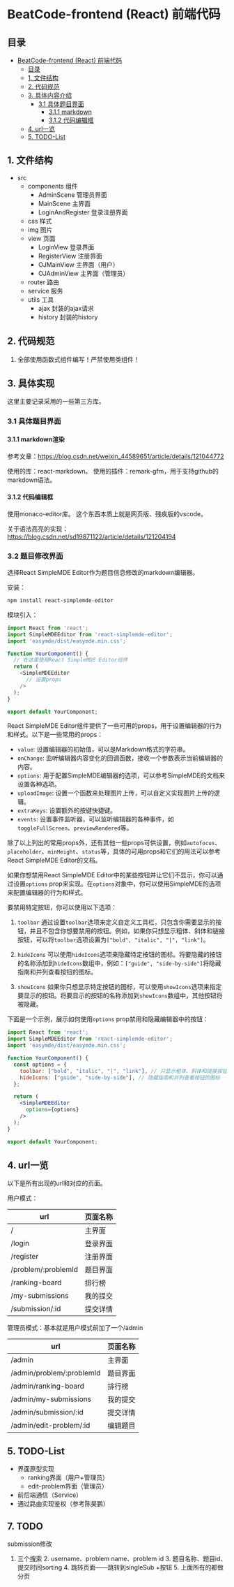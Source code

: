 # BeatCode-frontend (React) 前端代码

## 目录

- [BeatCode-frontend (React) 前端代码](#beatcode-frontend-react-前端代码)
  - [目录](#目录)
  - [1. 文件结构](#1-文件结构)
  - [2. 代码规范](#2-代码规范)
  - [3. 具体内容介绍](#3-具体内容介绍)
    - [3.1 具体题目界面](#31-具体题目界面)
      - [3.1.1 markdown](#311-markdown)
      - [3.1.2 代码编辑框](#312-代码编辑框)
  - [4. url一览](#4-url一览)
  - [5. TODO-List](#5-todo-list)

## 1. 文件结构

- src
  - components 组件
    - AdminScene 管理员界面
    - MainScene 主界面
    - LoginAndRegister 登录注册界面
  - css 样式
  - img 图片
  - view 页面
    - LoginView 登录界面
    - RegisterView 注册界面
    - OJMainView 主界面（用户）
    - OJAdminView 主界面（管理员）
  - router 路由
  - service 服务
  - utils 工具
    - ajax 封装的ajax请求
    - history 封装的history

## 2. 代码规范

1. 全部使用函数式组件编写！严禁使用类组件！

## 3. 具体实现

这里主要记录采用的一些第三方库。

### 3.1 具体题目界面

#### 3.1.1 markdown渲染

参考文章：https://blog.csdn.net/weixin_44589651/article/details/121044772

使用的库：react-markdown。
使用的插件：remark-gfm，用于支持github的markdown语法。

#### 3.1.2 代码编辑框

使用monaco-editor库。
这个东西本质上就是网页版、残疾版的vscode。

关于语法高亮的实现：
https://blog.csdn.net/sd19871122/article/details/121204194

### 3.2 题目修改界面

选择React SimpleMDE Editor作为题目信息修改的markdown编辑器。

安装：
```bash
npm install react-simplemde-editor
```

模块引入：
```javascript
import React from 'react';
import SimpleMDEEditor from 'react-simplemde-editor';
import 'easymde/dist/easymde.min.css';

function YourComponent() {
  // 在这里使用React SimpleMDE Editor组件
  return (
    <SimpleMDEEditor
      // 设置props
    />
  );
}

export default YourComponent;
```

React SimpleMDE Editor组件提供了一些可用的props，用于设置编辑器的行为和样式。以下是一些常用的props：

- `value`: 设置编辑器的初始值，可以是Markdown格式的字符串。
- `onChange`: 监听编辑器内容变化的回调函数，接收一个参数表示当前编辑器的内容。
- `options`: 用于配置SimpleMDE编辑器的选项，可以参考SimpleMDE的文档来设置各种选项。
- `uploadImage`: 设置一个函数来处理图片上传，可以自定义实现图片上传的逻辑。
- `extraKeys`: 设置额外的按键快捷键。
- `events`: 设置事件监听器，可以监听编辑器的各种事件，如`toggleFullScreen`、`previewRendered`等。

除了以上列出的常用props外，还有其他一些props可供设置，例如`autofocus`、`placeholder`、`minHeight`、`status`等，具体的可用props和它们的用法可以参考React SimpleMDE Editor的文档。

如果你想禁用React SimpleMDE Editor中的某些按钮并让它们不显示，你可以通过设置`options` prop来实现。在`options`对象中，你可以使用SimpleMDE的选项来配置编辑器的行为和样式。

要禁用特定按钮，你可以使用以下选项：

1. `toolbar`
   通过设置`toolbar`选项来定义自定义工具栏，只包含你需要显示的按钮，并且不包含你想要禁用的按钮。例如，如果你只想显示粗体、斜体和链接按钮，可以将`toolbar`选项设置为`["bold", "italic", "|", "link"]`。

2. `hideIcons`
   可以使用`hideIcons`选项来隐藏特定按钮的图标。将要隐藏的按钮的名称添加到`hideIcons`数组中，例如：`["guide", "side-by-side"]`将隐藏指南和并列查看按钮的图标。

3. `showIcons`
   如果你只想显示特定按钮的图标，可以使用`showIcons`选项来指定要显示的按钮。将要显示的按钮的名称添加到`showIcons`数组中，其他按钮将被隐藏。

下面是一个示例，展示如何使用`options` prop禁用和隐藏编辑器中的按钮：

```jsx
import React from 'react';
import SimpleMDEEditor from 'react-simplemde-editor';
import 'easymde/dist/easymde.min.css';

function YourComponent() {
  const options = {
    toolbar: ["bold", "italic", "|", "link"], // 只显示粗体、斜体和链接按钮
    hideIcons: ["guide", "side-by-side"], // 隐藏指南和并列查看按钮的图标
  };

  return (
    <SimpleMDEEditor
      options={options}
    />
  );
}

export default YourComponent;
```

## 4. url一览

以下是所有出现的url和对应的页面。

用户模式：

| url                 | 页面名称 |
|---------------------| -------- |
| /                   | 主界面   |
| /login              | 登录界面 |
| /register           | 注册界面 |
| /problem/:problemId | 题目界面 |
| /ranking-board      | 排行榜   |
| /my-submissions     | 我的提交 |
| /submission/:id     | 提交详情 |

管理员模式：基本就是用户模式前加了一个/admin

| url                       | 页面名称 |
|---------------------------| -------- |
| /admin                    | 主界面   |
| /admin/problem/:problemId | 题目界面 |
| /admin/ranking-board      | 排行榜   |
| /admin/my-submissions     | 我的提交 |
| /admin/submission/:id     | 提交详情 |
| /admin/edit-problem/:id   | 编辑题目 |

## 5. TODO-List

- 界面原型实现
  - ranking界面（用户+管理员）
  - edit-problem界面（管理员）
- 前后端通信（Service）
- 通过路由实现鉴权（参考陈昊鹏）

## 7. TODO

submission修改

1. 三个搜索
   2. username、problem name、problem id
   3. 题目名称、题目id、提交时间sorting
   4. 跳转页面——跳转到singleSub +按钮
   5. 上面所有的都做分页